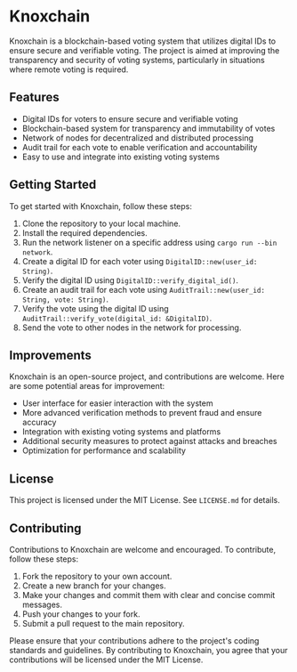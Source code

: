 # Knoxchain

Knoxchain is a blockchain-based voting system that utilizes digital IDs to ensure secure and verifiable voting. The project is aimed at improving the transparency and security of voting systems, particularly in situations where remote voting is required.

## Features

- Digital IDs for voters to ensure secure and verifiable voting
- Blockchain-based system for transparency and immutability of votes
- Network of nodes for decentralized and distributed processing
- Audit trail for each vote to enable verification and accountability
- Easy to use and integrate into existing voting systems

## Getting Started

To get started with Knoxchain, follow these steps:

1. Clone the repository to your local machine.
2. Install the required dependencies.
3. Run the network listener on a specific address using `cargo run --bin network`.
4. Create a digital ID for each voter using `DigitalID::new(user_id: String)`.
5. Verify the digital ID using `DigitalID::verify_digital_id()`.
6. Create an audit trail for each vote using `AuditTrail::new(user_id: String, vote: String)`.
7. Verify the vote using the digital ID using `AuditTrail::verify_vote(digital_id: &DigitalID)`.
8. Send the vote to other nodes in the network for processing.

## Improvements

Knoxchain is an open-source project, and contributions are welcome. Here are some potential areas for improvement:

- User interface for easier interaction with the system
- More advanced verification methods to prevent fraud and ensure accuracy
- Integration with existing voting systems and platforms
- Additional security measures to protect against attacks and breaches
- Optimization for performance and scalability

## License

This project is licensed under the MIT License. See `LICENSE.md` for details.

## Contributing

Contributions to Knoxchain are welcome and encouraged. To contribute, follow these steps:

1. Fork the repository to your own account.
2. Create a new branch for your changes.
3. Make your changes and commit them with clear and concise commit messages.
4. Push your changes to your fork.
5. Submit a pull request to the main repository.

Please ensure that your contributions adhere to the project's coding standards and guidelines. By contributing to Knoxchain, you agree that your contributions will be licensed under the MIT License.
